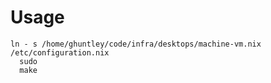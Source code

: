 # Usage

```
ln - s /home/ghuntley/code/infra/desktops/machine-vm.nix /etc/configuration.nix
  sudo
  make
```

